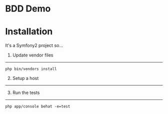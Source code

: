 BDD Demo
========================

Installation
=============
It's a Symfony2 project so...

1) Update vendor files
--------------------------------
    php bin/vendors install
    
2) Setup a host
--------------------------------

3) Run the tests
--------------------------------
    php app/console behat -e=test 

